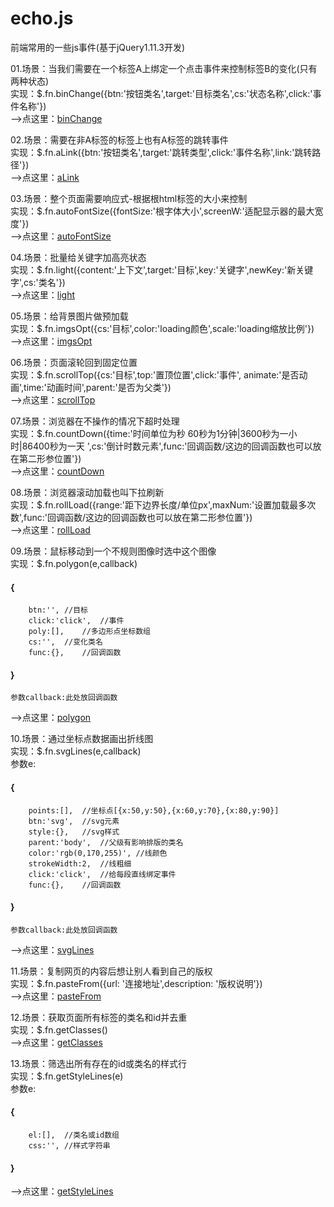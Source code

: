 # echo.js
前端常用的一些js事件(基于jQuery1.11.3开发)

01.场景：当我们需要在一个标签A上绑定一个点击事件来控制标签B的变化(只有两种状态)       
  实现：$.fn.binChange({btn:'按钮类名',target:'目标类名',cs:'状态名称',click:'事件名称'})   
  -->点这里：[binChange](http://htmlpreview.github.io/?https://github.com/MrRetro/Echo/blob/master/src/01.给按钮绑定事件.html)
     
02.场景：需要在非A标签的标签上也有A标签的跳转事件   
  实现：$.fn.aLink({btn:'按钮类名',target:'跳转类型',click:'事件名称',link:'跳转路径'})   
  -->点这里：[aLink](http://htmlpreview.github.io/?https://github.com/MrRetro/Echo/blob/master/src/02.单页非a标签需要有a标签跳转.html)
     
03.场景：整个页面需要响应式-根据根html标签的大小来控制   
  实现：$.fn.autoFontSize({fontSize:'根字体大小',screenW:'适配显示器的最大宽度'})   
  -->点这里：[autoFontSize](http://htmlpreview.github.io/?https://github.com/MrRetro/Echo/blob/master/src/03.小球随html字体大小而缩放.html)
     
04.场景：批量给关键字加高亮状态   
  实现：$.fn.light({content:'上下文',target:'目标',key:'关键字',newKey:'新关键字',cs:'类名'})   
  -->点这里：[light](http://htmlpreview.github.io/?https://github.com/MrRetro/Echo/blob/master/src/04.批量替换关键字.html)
     
05.场景：给背景图片做预加载   
  实现：$.fn.imgsOpt({cs:'目标',color:'loading颜色',scale:'loading缩放比例'})   
  -->点这里：[imgsOpt](http://htmlpreview.github.io/?https://github.com/MrRetro/Echo/blob/master/src/05.背景图片预先加载.html)
     
06.场景：页面滚轮回到固定位置  
	实现：$.fn.scrollTop({cs:'目标',top:'置顶位置',click:'事件',	animate:'是否动画',time:'动画时间',parent:'是否为父类'})    
  -->点这里：[scrollTop](http://htmlpreview.github.io/?https://github.com/MrRetro/Echo/blob/master/src/06.滚轮回到顶部.html)
     
07.场景：浏览器在不操作的情况下超时处理  
	实现：$.fn.countDown({time:'时间单位为秒  60秒为1分钟|3600秒为一小时|86400秒为一天 ',cs:'倒计时数元素',func:'回调函数/这边的回调函数也可以放在第二形参位置'})    
  -->点这里：[countDown](http://htmlpreview.github.io/?https://github.com/MrRetro/Echo/blob/master/src/07.倒计时关闭浏览器.html)
     
08.场景：浏览器滚动加载也叫下拉刷新  
	实现：$.fn.rollLoad({range:'距下边界长度/单位px',maxNum:'设置加载最多次数',func:'回调函数/这边的回调函数也可以放在第二形参位置'})    
  -->点这里：[rollLoad](http://htmlpreview.github.io/?https://github.com/MrRetro/Echo/blob/master/src/08.滚动加载_下拉刷新.html)
     
09.场景：鼠标移动到一个不规则图像时选中这个图像     
	实现：$.fn.polygon(e,callback)   
#### {    
        btn:'',	//目标    
        click:'click',	//事件    
        poly:[],	//多边形点坐标数组    
        cs:'',	//变化类名    
        func:{},	//回调函数    
#### }     
    参数callback:此处放回调函数     
  -->点这里：[polygon](http://htmlpreview.github.io/?https://github.com/MrRetro/Echo/blob/master/src/09.计算鼠标是否在多边形内.html)
     
10.场景：通过坐标点数据画出折线图  
	实现：$.fn.svgLines(e,callback)   
			参数e:      
#### {       
        points:[],	//坐标点[{x:50,y:50},{x:60,y:70},{x:80,y:90}]    
        btn:'svg',	//svg元素     
        style:{},	//svg样式    
        parent:'body',	//父级有影响排版的类名     
        color:'rgb(0,170,255)',	//线颜色    
        strokeWidth:2,	//线粗细   
        click:'click',	//给每段直线绑定事件   
        func:{},	//回调函数   
#### }
    参数callback:此处放回调函数     
  -->点这里：[svgLines](http://htmlpreview.github.io/?https://github.com/MrRetro/Echo/blob/master/src/10.根据所有点坐标画折线.html)
     
11.场景：复制网页的内容后想让别人看到自己的版权  
	实现：$.fn.pasteFrom({url: '连接地址',description: '版权说明'})    
  -->点这里：[pasteFrom](http://htmlpreview.github.io/?https://github.com/MrRetro/Echo/blob/master/src/11.复制后自带版权.html)
     
12.场景：获取页面所有标签的类名和id并去重  
	实现：$.fn.getClasses()    
  -->点这里：[getClasses](http://htmlpreview.github.io/?https://github.com/MrRetro/Echo/blob/master/src/12.获取页面所有标签的类名和id并去重.html)
     
13.场景：筛选出所有存在的id或类名的样式行  
	实现：$.fn.getStyleLines(e)   
			参数e:      
#### {       
        el:[],	//类名或id数组    
        css:'',	//样式字符串
#### }
  -->点这里：[getStyleLines](http://htmlpreview.github.io/?https://github.com/MrRetro/Echo/blob/master/src/13.筛选出所有存在的id或类名的样式行.html)